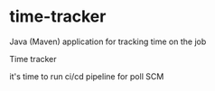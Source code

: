 # time-tracker
Java (Maven) application for tracking time on the job

Time tracker

it's time to run ci/cd pipeline for poll SCM
